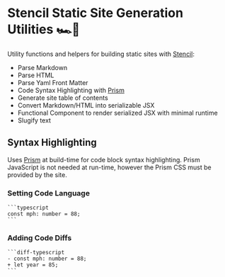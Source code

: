 # Stencil Static Site Generation Utilities 🏎💨

Utility functions and helpers for building static sites with [Stencil](https://stenciljs.com/):

- Parse Markdown
- Parse HTML
- Parse Yaml Front Matter
- Code Syntax Highlighting with [Prism](https://prismjs.com/)
- Generate site table of contents
- Convert Markdown/HTML into serializable JSX
- Functional Component to render serialized JSX with minimal runtime
- Slugify text

## Syntax Highlighting 

Uses [Prism](https://prismjs.com/) at build-time for code block syntax highlighting. 
Prism JavaScript is not needed at run-time, however the Prism CSS must be provided by the site.

### Setting Code Language

    ```typescript
    const mph: number = 88;
    ```

### Adding Code Diffs

    ```diff-typescript
    - const mph: number = 88;
    + let year = 85;
    ```
